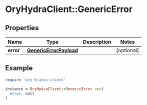 # OryHydraClient::GenericError

## Properties

| Name | Type | Description | Notes |
| ---- | ---- | ----------- | ----- |
| **error** | [**GenericErrorPayload**](GenericErrorPayload.md) |  | [optional] |

## Example

```ruby
require 'ory-kratos-client'

instance = OryHydraClient::GenericError.new(
  error: null
)
```

